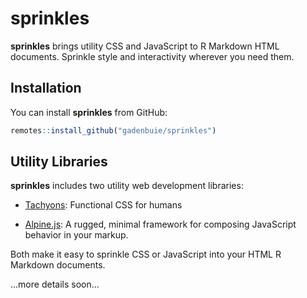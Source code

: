
# sprinkles

<!-- badges: start -->
<!-- badges: end -->

 **sprinkles** brings utility CSS and JavaScript to R Markdown HTML documents. Sprinkle style and interactivity wherever you need them.

## Installation

You can install **sprinkles** from GitHub:

``` r
remotes::install_github("gadenbuie/sprinkles")
```

## Utility Libraries

**sprinkles** includes two utility web development libraries:

- [Tachyons](https://tachyons.io/): Functional CSS for humans

- [Alpine.js](https://github.com/alpinejs/alpine/): A rugged, minimal framework for composing JavaScript behavior in your markup.

Both make it easy to sprinkle CSS or JavaScript into your HTML R Markdown documents.

...more details soon...
